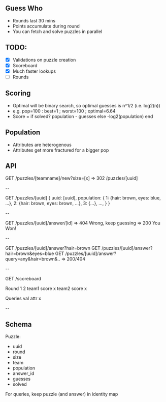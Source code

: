 ## Guess Who

* Rounds last 30 mins
* Points accumulate during round
* You can fetch and solve puzzles in parallel

## TODO:

  * [x] Validations on puzzle creation
  * [x] Scoreboard
  * [x] Much faster lookups
  * [ ] Rounds

## Scoring

* Optimal will be binary search, so optimal guesses is n^1/2 (i.e. log2(n))
* e.g. pop=100 : best=1  ; worst=100 ; optimal=6.64
* Score = if solved?
    population - guesses
else
     -log2(population)
end

## Population

* Attributes are heterogenous
* Attributes get more fractured for a bigger pop

## API

GET /puzzles/[teamname]/new?size=[x]
=> 302 /puzzles/[uuid]

--

GET /puzzles/[uuid]
{
    uuid: [uuid],
    population: {
        1: {hair: brown, eyes: blue, ...},
        2: {hair: brown, eyes: brown, ...},
        3: {...},
        ...,
    }
}

--

GET /puzzles/[uuid]/answer/[id]
=> 404 Wrong, keep guessing
=> 200 You Won!

--

GET /puzzles/[uuid]/answer?hair=brown
GET /puzzles/[uuid]/answer?hair=brown&eyes=blue
GET /puzzles/[uuid]/answer?query=any&hair=brown&..
=> 200/404

--

GET /scoreboard

Round   1       2
team1 score     x
team2 score     x

Queries
        val
attr    x

--

## Schema

Puzzle:
- uuid
- round
- size
- team
- population
- answer_id
- guesses
- solved

For queries, keep puzzle (and answer) in identity map

